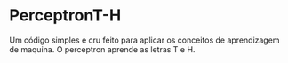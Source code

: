 # PerceptronT-H
Um código simples e cru feito para aplicar os conceitos de aprendizagem de maquina. O perceptron aprende as letras T e H.

